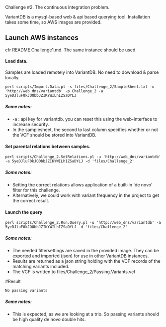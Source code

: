 Challenge #2. The continuous integration problem.

VariantDB is a mysql-based web & api based querying tool. Installation takes some time, so AWS images are provided. 

## Launch AWS instances

cfr README.Challenge1.md. The same instance should be used.




#### Load data.

Samples are loaded remotely into VariantDB. No need to download & parse locally.

```
perl scripts/Import.Data.pl -s files/Challenge_2/SampleSheet.txt -u 'http://web_dns/variantdb' -p Challenge_2 -a 5yeDJluF0kJOObbJZIKYWILhIZSaDYLJ
```

##### Some  notes:
* -a : api key for variantdb. you can reset this using the web-interface to increase security.
* In the samplesheet, the second to last column specifies whether or not the VCF should be stored into VariantDB. 



#### Set parental relations between samples.

```
perl scripts/Challenge_2.SetRelations.pl -u 'http://web_dns/variantdb' -a 5yeDJluF0kJOObbJZIKYWILhIZSaDYLJ -d 'files/Challenge_2'
```

##### Some  notes:
* Setting the correct relations allows application of a built-in 'de novo' filter for this challenge. 
* Alternatively, we could work with variant frequency in the project to get the correct result.

#### Launch the query

```
perl scripts/Challenge_2.Run.Query.pl -u 'http://web_dns/variantdb' -a 5yeDJluF0kJOObbJZIKYWILhIZSaDYLJ -d 'files/Challenge_2'
```

##### Some notes: 
* The needed filtersettings are saved in the provided image. They can be exported and imported (json) for use in other VariantDB instances.
* Results are returned as a json string holding with the VCF records of the matching variants included.
* The VCF is written to files/Challenge_2/Passing.Variants.vcf


#Result

```
No passing variants
```

##### Some notes:
* This is expected, as we are looking at a trio. So passing variants should be high quality de novo double hits.

